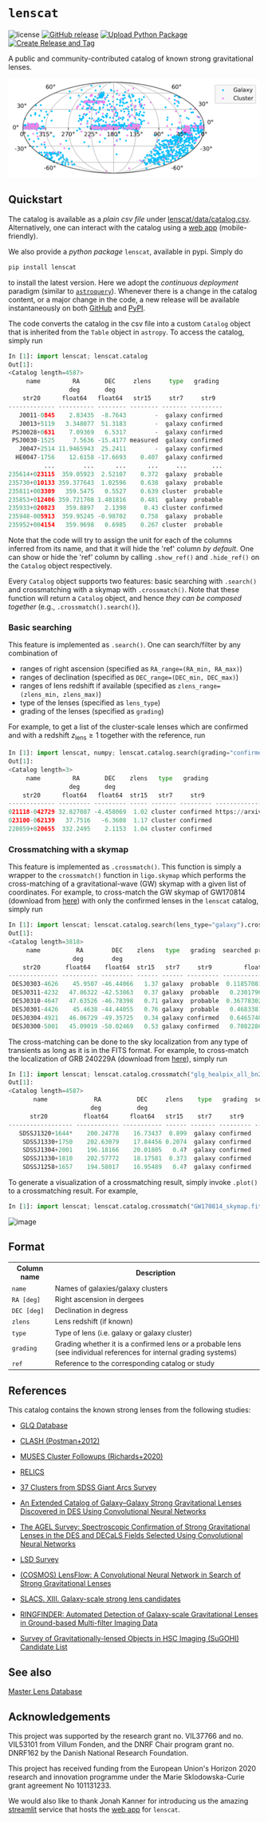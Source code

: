 # $\texttt{lenscat}$
![license](https://img.shields.io/github/license/lenscat/lenscat)
[![GitHub release](https://img.shields.io/github/v/release/lenscat/lenscat.svg)](https://github.com/lenscat/lenscat/releases)
[![Upload Python Package](https://github.com/lenscat/lenscat/actions/workflows/python-publish.yml/badge.svg)](https://github.com/lenscat/lenscat/actions/workflows/python-publish.yml)
[![Create Release and Tag](https://github.com/lenscat/lenscat/actions/workflows/create-release-tag.yml/badge.svg)](https://github.com/lenscat/lenscat/actions/workflows/create-release-tag.yml)

A public and community-contributed catalog of known strong gravitational lenses. 

![Known Lenses](https://raw.githubusercontent.com/lenscat/lenscat/main/catalog.png)

## Quickstart

The catalog is available as a _plain csv file_ under [lenscat/data/catalog.csv](https://github.com/lenscat/lenscat/blob/main/lenscat/data/catalog.csv). Alternatively, one can interact with the catalog using a [web app](https://lenscat.streamlit.app/) (mobile-friendly).

We also provide a _python package_ `lenscat`, available in pypi. Simply do
```bash
pip install lenscat
```
to install the latest version. Here we adopt the _continuous deployment_ paradigm (similar to [`astroquery`](https://github.com/astropy/astroquery)). Whenever there is a change in the catalog content, or a major change in the code, a new release will be available instantaneously on both [GitHub](https://github.com/lenscat/lenscat/releases) and [PyPI](https://pypi.org/project/lenscat/).

The code converts the catalog in the csv file into a custom `Catalog` object that is inherited from the `Table` object in `astropy`. To access the catalog, simply run
```python
In [1]: import lenscat; lenscat.catalog
Out[1]:
<Catalog length=4587>
     name         RA       DEC     zlens     type   grading
                 deg       deg
    str20      float64   float64   str15     str7     str9
------------- ---------- -------- -------- ------- ---------
   J0011-0845    2.83435  -8.7643        -  galaxy confirmed
   J0013+5119   3.348077  51.3183        -  galaxy confirmed
 PSJ0028+0631    7.09369   6.5317        -  galaxy confirmed
 PSJ0030-1525     7.5636 -15.4177 measured  galaxy confirmed
   J0047+2514 11.9465943  25.2411        -  galaxy confirmed
  HE0047-1756    12.6158 -17.6693    0.407  galaxy confirmed
          ...        ...      ...      ...     ...       ...
235614+023115  359.05923  2.52107    0.372  galaxy  probable
235730+010133 359.377643  1.02596    0.638  galaxy  probable
235811+003309   359.5475   0.5527    0.639 cluster  probable
235853+012406 359.721708 1.401816    0.481  galaxy  probable
235933+020823   359.8897   2.1398     0.43 cluster confirmed
235948-005913  359.95245 -0.98702    0.758  galaxy  probable
235952+004154   359.9698   0.6985    0.267 cluster  probable
```
Note that the code will try to assign the unit for each of the columns inferred from its name, and that it will hide the 'ref' column *by default*. One can show or hide the 'ref' column by calling `.show_ref()` and `.hide_ref()` on the `Catalog` object respectively.

Every `Catalog` object supports two features: basic searching with `.search()` and crossmatching with a skymap with `.crossmatch()`. Note that these function will return a `Catalog` object, and hence *they can be composed together* (e.g., `.crossmatch().search()`).

### Basic searching
This feature is implemented as `.search()`. One can search/filter by any combination of
- ranges of right ascension (specified as `RA_range=(RA_min, RA_max)`)
- ranges of declination (specified as `DEC_range=(DEC_min, DEC_max)`)
- ranges of lens redshift if available (specified as `zlens_range=(zlens_min, zlens_max)`)
- type of the lenses (specified as `lens_type`)
- grading of the lenses (specified as `grading`)

For example, to get a list of the cluster-scale lenses which are confirmed and with a redshift $z_{\mathrm{lens}} \geq 1$ together with the reference, run
```python
In [1]: import lenscat, numpy; lenscat.catalog.search(grading="confirmed", lens_type="cluster", zlens_range=(1,numpy.inf)).show_ref()
Out[1]:
<Catalog length=3>
     name         RA       DEC    zlens   type   grading                                        ref
                 deg       deg
    str20      float64   float64  str15   str7     str9                                        str171
------------- --------- --------- ----- ------- --------- ------------------------------------------------------------------
021118-042729 32.827087 -4.458069  1.02 cluster confirmed https://arxiv.org/abs/2004.00634 More et al. 2012 More et al. 2016
023100-062139   37.7516   -6.3608  1.17 cluster confirmed                                   https://arxiv.org/abs/2002.01611
220859+020655  332.2495    2.1153  1.04 cluster confirmed                                   https://arxiv.org/abs/2002.01611
```

### Crossmatching with a skymap
This feature is implemented as `.crossmatch()`. This function is simply a wrapper to the `crossmatch()` function in `ligo.skymap` which performs the cross-matching of a gravitational-wave (GW) skymap with a given list of coordinates. For example, to cross-match the GW skymap of GW170814 (download from [here](https://dcc.ligo.org/public/0157/P1800381/007/GW170814_skymap.fits.gz)) with only the confirmed lenses in the `lenscat` catalog, simply run
```python
In [1]: import lenscat; lenscat.catalog.search(lens_type="galaxy").crossmatch("GW170814_skymap.fits.gz")
Out[1]: 
<Catalog length=3818>
     name          RA        DEC    zlens   type   grading  searched probability   searched area   
                  deg        deg                                                        deg2       
    str20       float64    float64  str15   str7     str9         float64             float64      
-------------- ---------- --------- ------ ------ --------- -------------------- ------------------
 DESJ0303-4626    45.9507 -46.44066   1.37 galaxy  probable  0.11857081625736535   2.59328622407046
 DESJ0311-4232   47.86322 -42.53863   0.37 galaxy  probable   0.2301796464718608  5.619333233953008
 DESJ0310-4647   47.63526 -46.78398   0.71 galaxy  probable  0.36778302134840013 10.261676209026643
 DESJ0301-4426    45.4638 -44.44055   0.76 galaxy  probable   0.4683381098641989 14.661410864782189
 DESJ0304-4921   46.06729 -49.35725   0.34 galaxy confirmed   0.6465740359340766 26.791826830724982
 DESJ0300-5001   45.09019 -50.02469   0.53 galaxy confirmed   0.7082286031333002 33.860252998986475
```
The cross-matching can be done to the sky localization from any type of transients as long as it is in the FITS format. For example, to cross-match the localization of GRB 240229A (download from [here](https://heasarc.gsfc.nasa.gov/FTP/fermi/data/gbm/triggers/2024/bn240229588/quicklook/glg_healpix_all_bn240229588.fit)), simply run
```python
In [1]: import lenscat; lenscat.catalog.crossmatch("glg_healpix_all_bn240229588.fit")
Out[1]: 
<Catalog length=4587>
       name             RA          DEC     zlens    type   grading  searched probability   searched area   
                       deg          deg                                                          deg2       
      str20          float64      float64   str15    str7     str9         float64             float64      
------------------ ------------ ----------- ------ ------- --------- -------------------- ------------------
   SDSSJ1320+1644*    200.24778    16.73437  0.899  galaxy confirmed   0.1614180609749184 6.9241725729921235
    SDSSJ1330+1750    202.63079    17.84456 0.2074  galaxy confirmed   0.6132034472687292  44.48256319619201
    SDSSJ1304+2001    196.18166    20.01805   0.4?  galaxy confirmed   0.6545106150094973  51.40673576918417
    SDSSJ1330+1810    202.57772    18.17581  0.373  galaxy confirmed   0.6730233044611307  54.97373376133156
    SDSSJ1258+1657    194.58017    16.95489   0.4?  galaxy confirmed   0.6890963497394108  58.33090834217615
```

To generate a visualization of a crossmatching result, simply invoke `.plot()` to a crossmatching result. For example,
```python
In [1]: import lenscat; lenscat.catalog.crossmatch("GW170814_skymap.fits.gz").plot(searched_prob_threshold=0.7)
```
![image](https://github.com/lenscat/lenscat/assets/55488840/12d398e4-6f58-40e5-8cea-edc6bf19d701)


## Format

<table>
  <tr>
    <th>Column name</th>
    <th>Description</th>
  </tr>
  <tr>
    <td><code>name</code></td>
    <td>Names of galaxies/galaxy clusters</td>
  </tr>
  <tr>
    <td><code>RA [deg]</code></td>
    <td>Right ascension in dergees</td>
  </tr>
  <tr>
     <td><code>DEC [deg]</code></td>
     <td>Declination in degress</td>
  </tr>
  <tr>
     <td><code>zlens</code></td>
     <td>Lens redshift (if known)</td>
  </tr>
  <tr>
     <td><code>type</code></td>
     <td>Type of lens (i.e. galaxy or galaxy cluster)</td>
  </tr>
  <tr>
     <td><code>grading</code></td>
     <td>Grading whether it is a confirmed lens or a probable lens (see individual references for internal grading systems)</td>
  </tr>
  <tr>
     <td><code>ref</code></td>
     <td>Reference to the corresponding catalog or study</td>
  </tr>
</table>

## References

This catalog contains the known strong lenses from the following studies:

  - [GLQ Database](https://research.ast.cam.ac.uk/lensedquasars/index.html)

  - [CLASH (Postman+2012)](https://archive.stsci.edu/prepds/clash/)

  - [MUSES Cluster Followups (Richards+2020)](https://cral-perso.univ-lyon1.fr/labo/perso/johan.richard/MUSE_data_release/)

  - [RELICS](https://relics.stsci.edu/clusters.html)

  - [37 Clusters from SDSS Giant Arcs Survey](https://iopscience.iop.org/article/10.3847/1538-4365/ab5f13)

  - [An Extended Catalog of Galaxy–Galaxy Strong Gravitational Lenses Discovered in DES Using Convolutional Neural Networks](https://iopscience.iop.org/article/10.3847/1538-4365/ab26b6#apjsab26b6t5)

  - [The AGEL Survey: Spectroscopic Confirmation of Strong Gravitational Lenses in the DES
    and DECaLS Fields Selected Using Convolutional Neural Networks](https://arxiv.org/ftp/arxiv/papers/2205/2205.05307.pdf)

  - [LSD Survey](https://web.physics.ucsb.edu/~tt/LSD/)

  - [(COSMOS) LensFlow: A Convolutional Neural Network in Search of Strong Gravitational Lenses](https://ui.adsabs.harvard.edu/abs/2018ApJ...856...68P/abstract)

  - [SLACS. XIII. Galaxy-scale strong lens candidates](https://ui.adsabs.harvard.edu/abs/2019yCat..18510048S/abstract)

  - [RINGFINDER: Automated Detection of Galaxy-scale Gravitational Lenses in Ground-based Multi-filter Imaging Data](https://iopscience.iop.org/article/10.1088/0004-637X/785/2/1440)

  - [Survey of Gravitationally-lensed Objects in HSC Imaging (SuGOHI) Candidate List](https://www-utap.phys.s.u-tokyo.ac.jp/~oguri/sugohi/)

## See also
[Master Lens Database](https://test.masterlens.org/index.php)

## Acknowledgements
This project was supported by the research grant no. VIL37766 and no. VIL53101 from Villum Fonden, and the DNRF Chair program grant no. DNRF162 by the Danish National Research Foundation.

This project has received funding from the European Union's Horizon 2020 research and innovation programme under the Marie Sklodowska-Curie grant agreement No 101131233.

We would also like to thank Jonah Kanner for introducing us the amazing [streamlit](https://streamlit.io) service that hosts the [web app](https://lenscat.streamlit.app/) for `lenscat`.
